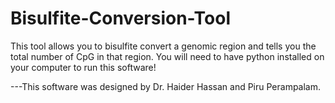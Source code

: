 # Bisulfite-Conversion-Tool
This tool allows you to bisulfite convert a genomic region and tells you the total number of CpG in that region.
You will need to have python installed on your computer to run this software! 

---This software was designed by Dr. Haider Hassan and Piru Perampalam.
